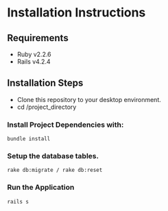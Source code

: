 # Installation Instructions

## Requirements

* Ruby v2.2.6
* Rails v4.2.4

## Installation Steps

* Clone this repository to your desktop environment.
* cd /project_directory

### Install Project Dependencies with:
```
bundle install
```
### Setup the database tables.
```
rake db:migrate / rake db:reset
```
### Run the Application
```
rails s
```
